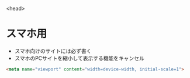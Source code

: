 \<head>
# スマホ用
- スマホ向けのサイトには必ず書く
- スマホのPCサイトを縮小して表示する機能をキャンセル
```html
<meta name="viewport" content="width=device-width, initial-scale=1">
```
